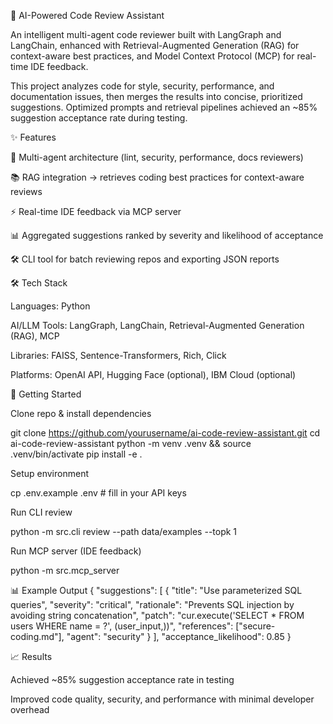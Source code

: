 🚀 AI-Powered Code Review Assistant

An intelligent multi-agent code reviewer built with LangGraph and LangChain, enhanced with Retrieval-Augmented Generation (RAG) for context-aware best practices, and Model Context Protocol (MCP) for real-time IDE feedback.

This project analyzes code for style, security, performance, and documentation issues, then merges the results into concise, prioritized suggestions. Optimized prompts and retrieval pipelines achieved an ~85% suggestion acceptance rate during testing.

✨ Features

🧩 Multi-agent architecture (lint, security, performance, docs reviewers)

📚 RAG integration → retrieves coding best practices for context-aware reviews

⚡ Real-time IDE feedback via MCP server

📊 Aggregated suggestions ranked by severity and likelihood of acceptance

🛠️ CLI tool for batch reviewing repos and exporting JSON reports

🛠️ Tech Stack

Languages: Python

AI/LLM Tools: LangGraph, LangChain, Retrieval-Augmented Generation (RAG), MCP

Libraries: FAISS, Sentence-Transformers, Rich, Click

Platforms: OpenAI API, Hugging Face (optional), IBM Cloud (optional)

🚀 Getting Started

Clone repo & install dependencies

git clone https://github.com/yourusername/ai-code-review-assistant.git
cd ai-code-review-assistant
python -m venv .venv && source .venv/bin/activate
pip install -e .


Setup environment

cp .env.example .env   # fill in your API keys


Run CLI review

python -m src.cli review --path data/examples --topk 1


Run MCP server (IDE feedback)

python -m src.mcp_server

📊 Example Output
{
  "suggestions": [
    {
      "title": "Use parameterized SQL queries",
      "severity": "critical",
      "rationale": "Prevents SQL injection by avoiding string concatenation",
      "patch": "cur.execute('SELECT * FROM users WHERE name = ?', (user_input,))",
      "references": ["secure-coding.md"],
      "agent": "security"
    }
  ],
  "acceptance_likelihood": 0.85
}

📈 Results

Achieved ~85% suggestion acceptance rate in testing

Improved code quality, security, and performance with minimal developer overhead
